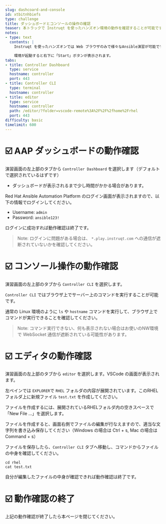 ```yaml
---
slug: dashcoard-and-console
id: xtbitnhbiefs
type: challenge
title: ダッシュボードとコンソールの操作の確認
teaser: 本トラックで Instruqt を使ったハンズオン環境の動作を確認することが可能です。
notes:
- type: text
  contents: |
    Instruqt を使ったハンズオンでは Web ブラウザのみで様々なAnsible演習が可能です。

    環境が起動すると右下に「Start」ボタンが表示されます。
tabs:
- title: Controller Dashboard
  type: service
  hostname: controller
  port: 443
- title: Controller CLI
  type: terminal
  hostname: controller
- title: editor
  type: service
  hostname: controller
  path: /editor/?folder=vscode-remote%3A%2F%2F%2fhome%2Frhel
  port: 443
difficulty: basic
timelimit: 600
---
```

☑️ AAP ダッシュボードの動作確認
===
演習画面の左上部のタブから `Controller Dashboard` を選択します（デフォルトで選択されているはずです）

* ダッシュボードが表示されるまで少し時間がかかる場合があります。

Red Hat Ansible Automation Platform のログイン画面が表示されますので、以下の情報でログインしてください。

* Username: `admin`
* Password: `ansible123!`

ログインに成功すれば動作確認は終了です。

> Note: ログインに問題がある場合は、 `*.play.instruqt.com` への通信が遮断されていないかを確認してください。

☑️ コンソール操作の動作確認
===
演習画面の左上部のタブから `Controller CLI` を選択します。

`Controller CLI` ではブラウザ上でサーバー上のコマンドを実行することが可能です。

通常の Linux 環境のように `ls` や `hostname` コマンドを実行して、ブラウザ上でコマンドが実行できることを確認してください。

> Note: コマンド実行できない、何も表示されない場合はお使いのNW環境で WebSocket 通信が遮断されている可能性があります。

☑️ エディタの動作確認
===
演習画面の左上部のタブから `editor` を選択します。VSCode の画面が表示されます。

左ペインでは `EXPLORER`で `RHEL` フォルダの内容が展開されています。このRHELフォルダ上に新規ファイル `test.txt` を作成してください。

ファイルを作成するには、展開されているRHELフォルダ内の空きスペースで「New File ...」を選択します。

ファイルを作成すると、画面右側でファイルの編集が行なえますので、適当な文字列を書き込み保存してください（Windows の場合は Ctrl + s, Mac の場合は Command + s）

ファイルを保存したら、`Controller CLI` タブへ移動し、コマンドからファイルの中身を確認してください。

```
cd rhel
cat test.txt
```

自分が編集したファイルの中身が確認できれば動作確認は終了です。


☑️ 動作確認の終了
===
上記の動作確認が終了したら本ページを閉じてください。
